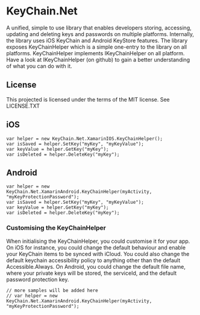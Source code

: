 # KeyChain.Net

A unified, simple to use library that enables developers storing, accessing, updating and deleting keys and passwords on multiple platforms. Internally, the library uses iOS KeyChain and Android KeyStore features. 
The library exposes KeyChainHelper which is a simple one-entry to the library on all platforms. KeyChainHelper implements IKeyChainHelper on all platform. Have a look at IKeyChainHelper (on github) to gain a better understanding of what you can do with it. 


## License
This projected is licensed under the terms of the MIT license.
See LICENSE.TXT


## iOS
    var helper = new KeyChain.Net.XamarinIOS.KeyChainHelper();
	var isSaved = helper.SetKey("myKey", "myKeyValue");
	var keyValue = helper.GetKey("myKey");
	var isDeleted = helper.DeleteKey("myKey");

## Android
    var helper = new KeyChain.Net.XamarinAndroid.KeyChainHelper(myActivity, "myKeyProtectionPassword");
	var isSaved = helper.SetKey("myKey", "myKeyValue");
	var keyValue = helper.GetKey("myKey");
	var isDeleted = helper.DeleteKey("myKey");

### Customising the KeyChainHelper 
When initialising the KeyChainHelper, you could customise it for your app. On iOS for instance, you could change the default behaviour and enable your KeyChain items to be synced with iCloud. You could also change the default keychain accessibility policy to anything other than the default Accessible.Always. 
On Android, you could change the default file name, where your private keys will be stored, the serviceId, and the default password protection key. 

    // more samples will be added here
	// var helper = new KeyChain.Net.XamarinAndroid.KeyChainHelper(myActivity, "myKeyProtectionPassword");

